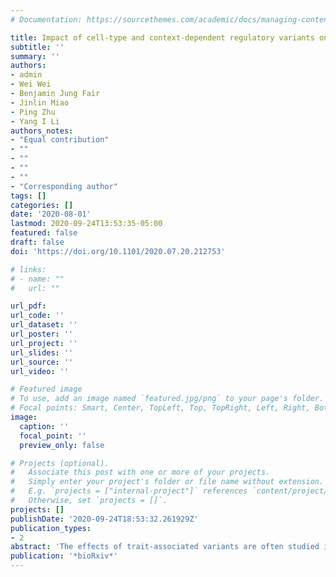 ```yaml
---
# Documentation: https://sourcethemes.com/academic/docs/managing-content/

title: Impact of cell-type and context-dependent regulatory variants on human immune traits
subtitle: ''
summary: ''
authors:
- admin
- Wei Wei
- Benjamin Jung Fair
- Jinlin Miao
- Ping Zhu
- Yang I Li
authors_notes:
- "Equal contribution"
- ""
- ""
- ""
- ""
- "Corresponding author"
tags: []
categories: []
date: '2020-08-01'
lastmod: 2020-09-24T13:53:35-05:00
featured: false
draft: false
doi: 'https://doi.org/10.1101/2020.07.20.212753'

# links:
# - name: ""
#   url: ""

url_pdf:
url_code: ''
url_dataset: ''
url_poster: ''
url_project: ''
url_slides: ''
url_source: ''
url_video: ''

# Featured image
# To use, add an image named `featured.jpg/png` to your page's folder.
# Focal points: Smart, Center, TopLeft, Top, TopRight, Left, Right, BottomLeft, Bottom, BottomRight.
image:
  caption: ''
  focal_point: ''
  preview_only: false

# Projects (optional).
#   Associate this post with one or more of your projects.
#   Simply enter your project's folder or file name without extension.
#   E.g. `projects = ["internal-project"]` references `content/project/deep-learning/index.md`.
#   Otherwise, set `projects = []`.
projects: []
publishDate: '2020-09-24T18:53:32.261929Z'
publication_types:
- 2
abstract: 'The effects of trait-associated variants are often studied in a single relevant cell-type or context. However, for many complex traits, multiple cell-types are involved. This applies particularly to immune-related traits, for which many immune cell-types and contexts play a role. Here, we studied the impact of immune gene regulatory variants on complex traits to better understand genetic risk mediated through immune cell-types. We identified 26,271 expression quantitative trait loci (QTLs) and 23,121 splicing QTLs in 18 immune cell-types, and analyzed their overlap with trait-associated loci from 72 genome-wide association studies (GWAS). We showed that effects on RNA expression and splicing in immune cells colocalize with an average of 40.4% and 27.7% GWAS loci for immune-related and non-immune traits, respectively. Notably, we found that a large number of loci (mean: 14%) colocalize with splicing QTLs but not expression QTLs. The 60% GWAS loci without colocalization harbor genes that have lower expression levels, are less tolerant to loss-of-function mutations, and more enhancerrich than genes at colocalized loci. To further investigate the 60% GWAS loci not explained by our regulatory QTLs, we collected H3K27ac CUT&Tag data from rheumatoid arthritis (RA) and healthy controls. We found several unexplained GWAS hits lying within regions with higher H3K27ac activity in RA patients. We also observed that enrichment of RA GWAS heritability is greater in H3K27ac regions in immune cell-types from RA patients compared to healthy controls. Our study paves the way for future QTL studies to elucidate the mechanisms of as yet unexplained GWAS loci.'
publication: '*bioRxiv*'
---
```



<script type='text/javascript' src='https://d1bxh8uas1mnw7.cloudfront.net/assets/embed.js'></script>
<div class='altmetric-embed' data-badge-type='medium-donut' data-badge-details='right' data-doi='10.1101/2020.07.20.212753'></div>
